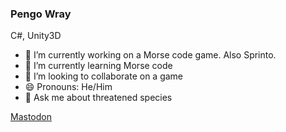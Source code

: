 ### Pengo Wray

C#, Unity3D

- 🔭 I’m currently working on a Morse code game. Also Sprinto.
- 🌱 I’m currently learning Morse code
- 👯 I’m looking to collaborate on a game
- 😄 Pronouns: He/Him
- 💬 Ask me about threatened species

<!--
- 🤔 I’m looking for help with ...
- 📫 How to reach me: ...
- ⚡ Fun fact: ...
-->

<a rel="me" href="https://mastodon.gamedev.place/@pengowray">Mastodon</a>

